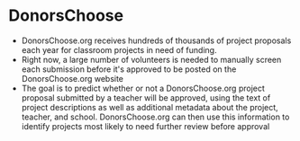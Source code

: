 # DonorsChoose
- DonorsChoose.org receives hundreds of thousands of project proposals each year for classroom projects in need of funding. 
- Right now, a large number of volunteers is needed to manually screen each submission before it's approved to be posted on the DonorsChoose.org website
- The goal is to predict whether or not a DonorsChoose.org project proposal submitted by a teacher will be approved, using the text of project descriptions as well as additional metadata about the project, teacher, and school. DonorsChoose.org can then use this information to identify projects most likely to need further review before approval
